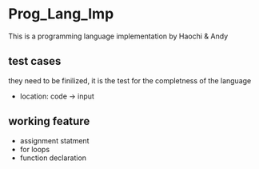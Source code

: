 # Prog_Lang_Imp
This is a programming language implementation by Haochi &amp; Andy

## test cases
  they need to be finilized, it is the test for the completness of the language
  - location:
    code -> input


## working feature
- assignment statment
- for loops
- function declaration
